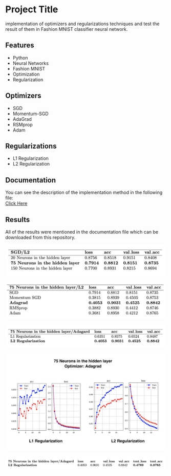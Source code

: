 
# Project Title

implementation of optimizers and regularizations techniques and test the result of them in Fashion MNIST classifier neural network.

## Features

- Python
- Neural Networks
- Fashion MNIST
- Optimization 
- Regularization

## Optimizers

- SGD
- Momentum-SGD
- AdaGrad
- RSMprop 
- Adam

## Regularizations

- L1 Regularization
- L2 Regularization


## Documentation

You can see the description of the implementation method in the following file:  
[Click Here](https://github.com/kiananvari/implementation-of-optimizers-and-regularizations-techniques/raw/main/Documentation.pdf)

## Results 

All of the results were mentioned in the documentation file which can be downloaded from this repository.

![App Screenshot](https://github.com/kiananvari/implementation-of-optimizers-and-regularizations-techniques/raw/main/Results/1.png)

![App Screenshot](https://github.com/kiananvari/implementation-of-optimizers-and-regularizations-techniques/raw/main/Results/2.png)

![App Screenshot](https://github.com/kiananvari/implementation-of-optimizers-and-regularizations-techniques/raw/main/Results/3.png)

![App Screenshot](https://github.com/kiananvari/implementation-of-optimizers-and-regularizations-techniques/raw/main/Results/4.png)

![App Screenshot](https://github.com/kiananvari/implementation-of-optimizers-and-regularizations-techniques/raw/main/Results/5.png)



